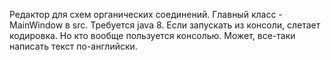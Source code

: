 Редактор для схем органических соединений. 
Главный класс - MainWindow в src.
Требуется java 8.
Если запускать из консоли, слетает кодировка.
Но кто вообще пользуется консолью.
Может, все-таки написать текст по-английски.
